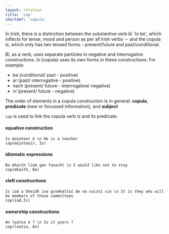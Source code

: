 ```yaml
---
layout: relation
title: 'cop'
shortdef: 'copula'
---
```




In Irish, there is a distinction between the substantive verb _bí_ `to be', which
inflects for tense, mood and person as per all Irish verbs -- and the copula _is_, which
only has two tensed forms - present/future and past/conditional.


_Bí_, as a verb, uses separate particles in negative and interrogative constructions. 
_Is_ (copula) uses its own forms in these constructions. For example: 

* ba (conditional/ past - positive)
* ar (past/ interrogative - positive)
* nach (present/ future - interrogative/ negative)
* ní (present/ future - negative)
 

The order of elements in a copula construction is in general: 
<b>copula</b>, <b>predicate</b> (new or focussed information), and <b>subject</b>

`cop` is used to link the copula verb _is_ and its predicate. 

#### equative construction

~~~ sdparse
Is múinteor é \n He is a teacher
cop(múinteoir, Is)
~~~


#### idiomatic expressions

~~~ sdparse
Ba mhaith liom gan fanacht \n I would like not to stay
cop(mhaith, Ba)
~~~

#### cleft constructions

~~~ sdparse
Is iad a bheidh ina gcomhaltaí de na coistí sin \n It is they who will be members of those committees
cop(iad,Is)
~~~

####  ownership constructions

~~~ sdparse
An leatsa é ? \n Is it yours ?
cop(leatsa, An)
~~~













